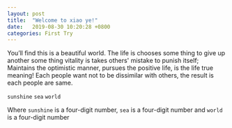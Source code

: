 ```yaml
---
layout: post
title:  "Welcome to xiao ye!"
date:   2019-08-30 10:20:28 +0800
categories: First Try
---
```


You’ll find this is a beautiful world. The life is chooses some thing to give up another some thing vitality is takes others' mistake to punish itself; Maintains the optimistic manner, pursues the positive life, is the life true meaning! Each people want not to be dissimilar with others, the result is each people are same.

`sunshine`
`sea`
`world`

Where `sunshine` is a four-digit number, `sea` is a four-digit number and `world` is a four-digit number 


